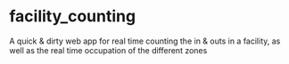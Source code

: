 # facility_counting
A quick &amp; dirty web app for real time counting the in &amp; outs in a facility, as well as the real time occupation of the different zones
